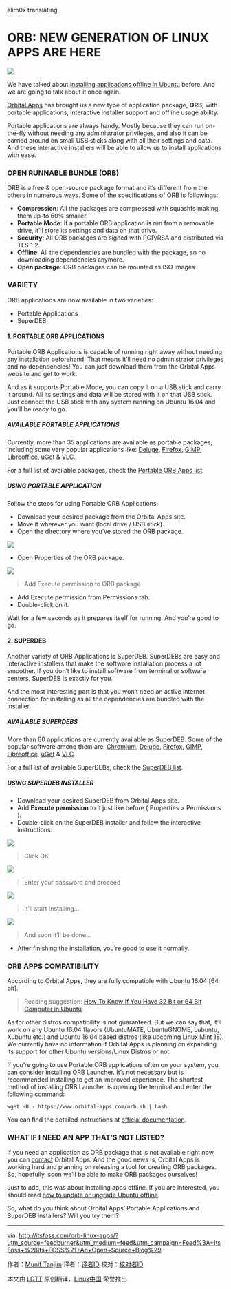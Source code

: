 alim0x translating

ORB: NEW GENERATION OF LINUX APPS ARE HERE
=============================================

![](http://itsfoss.com/wp-content/uploads/2016/05/ORB-Apps.jpeg)

We have talked about [installing applications offline in Ubuntu][1] before. And we are going to talk about it once again.

[Orbital Apps][2] has brought us a new type of application package, **ORB**, with portable applications, interactive installer support and offline usage ability.

Portable applications are always handy. Mostly because they can run on-the-fly without needing any administrator privileges, and also it can be carried around on small USB sticks along with all their settings and data. And these interactive installers will be able to allow us to install applications with ease.

### OPEN RUNNABLE BUNDLE (ORB)

ORB is a free & open-source package format and it’s different from the others in numerous ways. Some of the specifications of ORB is followings:

- **Compression**: All the packages are compressed with squashfs making them up-to 60% smaller.
- **Portable Mode**: If a portable ORB application is run from a removable drive, it’ll store its settings and data on that drive.
- **Security**: All ORB packages are signed with PGP/RSA and distributed via TLS 1.2.
- **Offline**: All the dependencies are bundled with the package, so no downloading dependencies anymore.
- **Open package**: ORB packages can be mounted as ISO images.

### VARIETY

ORB applications are now available in two varieties:

- Portable Applications
- SuperDEB

#### 1. PORTABLE ORB APPLICATIONS

Portable ORB Applications is capable of running right away without needing any installation beforehand. That means it’ll need no administrator privileges and no dependencies! You can just download them from the Orbital Apps website and get to work.

And as it supports Portable Mode, you can copy it on a USB stick and carry it around. All its settings and data will be stored with it on that USB stick. Just connect the USB stick with any system running on Ubuntu 16.04 and you’ll be ready to go.

##### AVAILABLE PORTABLE APPLICATIONS

Currently, more than 35 applications are available as portable packages, including some very popular applications like: [Deluge][3], [Firefox][4], [GIMP][5], [Libreoffice][6], [uGet][7] & [VLC][8].

For a full list of available packages, check the [Portable ORB Apps list][9].

##### USING PORTABLE APPLICATION

Follow the steps for using Portable ORB Applications:

- Download your desired package from the Orbital Apps site.
- Move it wherever you want (local drive / USB stick).
- Open the directory where you’ve stored the ORB package.

![](http://itsfoss.com/wp-content/uploads/2016/05/using-portable-orb-app-1-1024x576.jpg)

- Open Properties of the ORB package.

![](http://itsfoss.com/wp-content/uploads/2016/05/using-portable-orb-app-2.jpg)
>Add Execute permission to ORB package

- Add Execute permission from Permissions tab.
- Double-click on it.

Wait for a few seconds as it prepares itself for running. And you’re good to go.

#### 2. SUPERDEB

Another variety of ORB Applications is SuperDEB. SuperDEBs are easy and interactive installers that make the software installation process a lot smoother. If you don’t like to install software from terminal or software centers, SuperDEB is exactly for you.

And the most interesting part is that you won’t need an active internet connection for installing as all the dependencies are bundled with the installer.

##### AVAILABLE SUPERDEBS

More than 60 applications are currently available as SuperDEB. Some of the popular software among them are: [Chromium][10], [Deluge][3], [Firefox][4], [GIMP][5], [Libreoffice][6], [uGet][7] & [VLC][8].

For a full list of available SuperDEBs, check the [SuperDEB list][11].

##### USING SUPERDEB INSTALLER

- Download your desired SuperDEB from Orbital Apps site.
- Add **Execute permission** to it just like before ( Properties > Permissions ).
- Double-click on the SuperDEB installer and follow the interactive instructions:

![](http://itsfoss.com/wp-content/uploads/2016/05/Using-SuperDEB-Installer-1.png)
>Click OK

![](http://itsfoss.com/wp-content/uploads/2016/05/Using-SuperDEB-Installer-2.png)
>Enter your password and proceed

![](http://itsfoss.com/wp-content/uploads/2016/05/Using-SuperDEB-Installer-3.png)
>It’ll start Installing…

![](http://itsfoss.com/wp-content/uploads/2016/05/Using-SuperDEB-Installer-4.png)
>And soon it’ll be done…

- After finishing the installation, you’re good to use it normally.

### ORB APPS COMPATIBILITY

According to Orbital Apps, they are fully compatible with Ubuntu 16.04 [64 bit].

>Reading suggestion: [How To Know If You Have 32 Bit or 64 Bit Computer in Ubuntu][12].

As for other distros compatibility is not guaranteed. But we can say that, it’ll work on any Ubuntu 16.04 flavors (UbuntuMATE, UbuntuGNOME, Lubuntu, Xubuntu etc.) and Ubuntu 16.04 based distros (like upcoming Linux Mint 18). We currently have no information if Orbital Apps is planning on expanding its support for other Ubuntu versions/Linux Distros or not.

If you’re going to use Portable ORB applications often on your system, you can consider installing ORB Launcher. It’s not necessary but is recommended installing to get an improved experience. The shortest method of installing ORB Launcher is opening the terminal and enter the following command:

```
wget -O - https://www.orbital-apps.com/orb.sh | bash
```

You can find the detailed instructions at [official documentation][13].

### WHAT IF I NEED AN APP THAT’S NOT LISTED?

If you need an application as ORB package that is not available right now, you can [contact][14] Orbital Apps. And the good news is, Orbital Apps is working hard and planning on releasing a tool for creating ORB packages. So, hopefully, soon we’ll be able to make ORB packages ourselves!

Just to add, this was about installing apps offline. If you are interested, you should read [how to update or upgrade Ubuntu offline][15].

So, what do you think about Orbital Apps’ Portable Applications and SuperDEB installers? Will you try them?


----------------------------------
via: http://itsfoss.com/orb-linux-apps/?utm_source=feedburner&utm_medium=feed&utm_campaign=Feed%3A+ItsFoss+%28Its+FOSS%21+An+Open+Source+Blog%29

作者：[Munif Tanjim][a]
译者：[译者ID](https://github.com/译者ID)
校对：[校对者ID](https://github.com/校对者ID)

本文由 [LCTT](https://github.com/LCTT/TranslateProject) 原创翻译，[Linux中国](https://linux.cn/) 荣誉推出

[a]:http://itsfoss.com/author/munif/
[1]: http://itsfoss.com/cube-lets-install-linux-applications-offline/
[2]: https://www.orbital-apps.com/
[3]: https://www.orbital-apps.com/download/portable_apps_linux/deluge
[4]: https://www.orbital-apps.com/download/portable_apps_linux/firefox
[5]: https://www.orbital-apps.com/download/portable_apps_linux/gimp
[6]: https://www.orbital-apps.com/download/portable_apps_linux/libreoffice
[7]: https://www.orbital-apps.com/download/portable_apps_linux/uget
[8]: https://www.orbital-apps.com/download/portable_apps_linux/vlc
[9]: https://www.orbital-apps.com/download/portable_apps_linux/
[10]: https://www.orbital-apps.com/download/superdeb_installers/ubuntu_16.04_64bits/chromium/
[11]: https://www.orbital-apps.com/superdebs/ubuntu_16.04_64bits/
[12]: http://itsfoss.com/32-bit-64-bit-ubuntu/
[13]: https://www.orbital-apps.com/documentation
[14]: https://www.orbital-apps.com/contact
[15]: http://itsfoss.com/upgrade-or-update-ubuntu-offline-without-internet/
